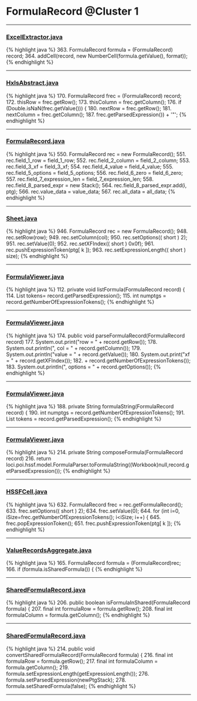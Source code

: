 # FormulaRecord @Cluster 1

***

### [ExcelExtractor.java](https://searchcode.com/codesearch/view/111785559/)
{% highlight java %}
363. FormulaRecord formula = (FormulaRecord) record;
364. addCell(record, new NumberCell(formula.getValue(), format));
{% endhighlight %}

***

### [HxlsAbstract.java](https://searchcode.com/codesearch/view/68613461/)
{% highlight java %}
170. FormulaRecord frec = (FormulaRecord) record;
172. thisRow = frec.getRow();
173. thisColumn = frec.getColumn();
176.   if (Double.isNaN(frec.getValue())) {
180.     nextRow = frec.getRow();
181.     nextColumn = frec.getColumn();
187.       frec.getParsedExpression()) + '"';
{% endhighlight %}

***

### [FormulaRecord.java](https://searchcode.com/codesearch/view/15642396/)
{% highlight java %}
550. FormulaRecord rec = new FormulaRecord();
551. rec.field_1_row = field_1_row;
552. rec.field_2_column = field_2_column;
553. rec.field_3_xf = field_3_xf;
554. rec.field_4_value = field_4_value;
555. rec.field_5_options = field_5_options;
556. rec.field_6_zero = field_6_zero;
557. rec.field_7_expression_len = field_7_expression_len;
558. rec.field_8_parsed_expr = new Stack();
564.   rec.field_8_parsed_expr.add(i, ptg);
566. rec.value_data = value_data;
567. rec.all_data = all_data;
{% endhighlight %}

***

### [Sheet.java](https://searchcode.com/codesearch/view/15642365/)
{% highlight java %}
946. FormulaRecord rec = new FormulaRecord();
948. rec.setRow(row);
949. rec.setColumn(col);
950. rec.setOptions(( short ) 2);
951. rec.setValue(0);
952. rec.setXFIndex(( short ) 0x0f);
961.     rec.pushExpressionToken(ptg[ k ]);
963. rec.setExpressionLength(( short ) size);
{% endhighlight %}

***

### [FormulaViewer.java](https://searchcode.com/codesearch/view/15642597/)
{% highlight java %}
112. private void listFormula(FormulaRecord record) {
114.     List tokens= record.getParsedExpression();
115.     int numptgs = record.getNumberOfExpressionTokens();
{% endhighlight %}

***

### [FormulaViewer.java](https://searchcode.com/codesearch/view/15642597/)
{% highlight java %}
174. public void parseFormulaRecord(FormulaRecord record)
177.     System.out.print("row = " + record.getRow());
178.     System.out.println(", col = " + record.getColumn());
179.     System.out.println("value = " + record.getValue());
180.     System.out.print("xf = " + record.getXFIndex());
182.                        + record.getNumberOfExpressionTokens());
183.     System.out.println(", options = " + record.getOptions());
{% endhighlight %}

***

### [FormulaViewer.java](https://searchcode.com/codesearch/view/15642597/)
{% highlight java %}
188. private String formulaString(FormulaRecord record) {
190.     int          numptgs = record.getNumberOfExpressionTokens();
191.     List         tokens    = record.getParsedExpression();
{% endhighlight %}

***

### [FormulaViewer.java](https://searchcode.com/codesearch/view/15642597/)
{% highlight java %}
214. private String composeFormula(FormulaRecord record)
216.    return  loci.poi.hssf.model.FormulaParser.toFormulaString((Workbook)null,record.getParsedExpression());
{% endhighlight %}

***

### [HSSFCell.java](https://searchcode.com/codesearch/view/15642303/)
{% highlight java %}
632. FormulaRecord frec = rec.getFormulaRecord();
633. frec.setOptions(( short ) 2);
634. frec.setValue(0);
644. for (int i=0, iSize=frec.getNumberOfExpressionTokens(); i<iSize; i++) {
645.     frec.popExpressionToken();
651.     frec.pushExpressionToken(ptg[ k ]);
{% endhighlight %}

***

### [ValueRecordsAggregate.java](https://searchcode.com/codesearch/view/15642593/)
{% highlight java %}
165. FormulaRecord formula = (FormulaRecord)rec;
166. if (formula.isSharedFormula()) {
{% endhighlight %}

***

### [SharedFormulaRecord.java](https://searchcode.com/codesearch/view/15642473/)
{% highlight java %}
206. public boolean isFormulaInShared(FormulaRecord formula) {
207.   final int formulaRow = formula.getRow();
208.   final int formulaColumn = formula.getColumn();
{% endhighlight %}

***

### [SharedFormulaRecord.java](https://searchcode.com/codesearch/view/15642473/)
{% highlight java %}
214. public void convertSharedFormulaRecord(FormulaRecord formula) {
216.   final int formulaRow = formula.getRow();
217.   final int formulaColumn = formula.getColumn();
219.     formula.setExpressionLength(getExpressionLength());
276.     formula.setParsedExpression(newPtgStack);
278.     formula.setSharedFormula(false);
{% endhighlight %}

***

